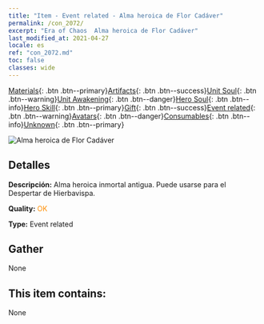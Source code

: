 ```yaml
---
title: "Item - Event related - Alma heroica de Flor Cadáver"
permalink: /con_2072/
excerpt: "Era of Chaos  Alma heroica de Flor Cadáver"
last_modified_at: 2021-04-27
locale: es
ref: "con_2072.md"
toc: false
classes: wide
---
```

 [Materials](/ItemsES/){: .btn .btn--primary}[Artifacts](/ItemsES/Artifacts/){: .btn .btn--success}[Unit Soul](/ItemsES/UnitSoul/){: .btn .btn--warning}[Unit Awakening](/ItemsES/UnitAwakening/){: .btn .btn--danger}[Hero Soul](/ItemsES/HeroSoul/){: .btn .btn--info}[Hero Skill](/ItemsES/HeroSkill/){: .btn .btn--primary}[Gift](/ItemsES/Gift/){: .btn .btn--success}[Event related](/ItemsES/Events/){: .btn .btn--warning}[Avatars](/ItemsES/Avatars/){: .btn .btn--danger}[Consumables](/ItemsES/Consumables/){: .btn .btn--info}[Unknown](/ItemsES/Unknown/){: .btn .btn--primary}

 ![Alma heroica de Flor Cadáver](/images/t/juexing_808.jpg)

## Detalles
 **Descripción:** Alma heroica inmortal antigua. Puede usarse para el Despertar de Hierbavispa.

 **Quality:** <span style="color: #FF8C00">OK</span>

 **Type:** Event related

## Gather

  None

## This item contains:

  None

